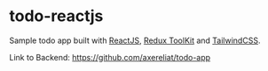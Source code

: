 # todo-reactjs

Sample todo app built with [ReactJS](https://react.dev/), [Redux ToolKit](https://redux-toolkit.js.org/) and [TailwindCSS](https://tailwindcss.com/).

Link to Backend: https://github.com/axereliat/todo-app
